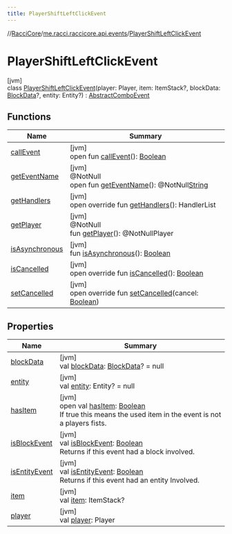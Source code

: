 ```yaml
---
title: PlayerShiftLeftClickEvent
---
```

//[RacciCore](../../../index.html)/[me.racci.raccicore.api.events](../index.html)/[PlayerShiftLeftClickEvent](index.html)



# PlayerShiftLeftClickEvent



[jvm]\
class [PlayerShiftLeftClickEvent](index.html)(player: Player, item: ItemStack?, blockData: [BlockData](../-block-data/index.html)?, entity: Entity?) : [AbstractComboEvent](../-abstract-combo-event/index.html)



## Functions


| Name | Summary |
|---|---|
| [callEvent](../-day-event/index.html#-1071638799%2FFunctions%2F863300109) | [jvm]<br>open fun [callEvent](../-day-event/index.html#-1071638799%2FFunctions%2F863300109)(): [Boolean](https://kotlinlang.org/api/latest/jvm/stdlib/kotlin/-boolean/index.html) |
| [getEventName](../-day-event/index.html#1147460734%2FFunctions%2F863300109) | [jvm]<br>@NotNull<br>open fun [getEventName](../-day-event/index.html#1147460734%2FFunctions%2F863300109)(): @NotNull[String](https://kotlinlang.org/api/latest/jvm/stdlib/kotlin/-string/index.html) |
| [getHandlers](../-k-player-event/get-handlers.html) | [jvm]<br>open override fun [getHandlers](../-k-player-event/get-handlers.html)(): HandlerList |
| [getPlayer](../-player-move-full-x-y-z-event/index.html#-1478213936%2FFunctions%2F863300109) | [jvm]<br>@NotNull<br>fun [getPlayer](../-player-move-full-x-y-z-event/index.html#-1478213936%2FFunctions%2F863300109)(): @NotNullPlayer |
| [isAsynchronous](../-day-event/index.html#-706610981%2FFunctions%2F863300109) | [jvm]<br>fun [isAsynchronous](../-day-event/index.html#-706610981%2FFunctions%2F863300109)(): [Boolean](https://kotlinlang.org/api/latest/jvm/stdlib/kotlin/-boolean/index.html) |
| [isCancelled](../-k-player-event/is-cancelled.html) | [jvm]<br>open override fun [isCancelled](../-k-player-event/is-cancelled.html)(): [Boolean](https://kotlinlang.org/api/latest/jvm/stdlib/kotlin/-boolean/index.html) |
| [setCancelled](../-k-player-event/set-cancelled.html) | [jvm]<br>open override fun [setCancelled](../-k-player-event/set-cancelled.html)(cancel: [Boolean](https://kotlinlang.org/api/latest/jvm/stdlib/kotlin/-boolean/index.html)) |


## Properties


| Name | Summary |
|---|---|
| [blockData](../-abstract-combo-event/block-data.html) | [jvm]<br>val [blockData](../-abstract-combo-event/block-data.html): [BlockData](../-block-data/index.html)? = null |
| [entity](../-abstract-combo-event/entity.html) | [jvm]<br>val [entity](../-abstract-combo-event/entity.html): Entity? = null |
| [hasItem](../-abstract-combo-event/has-item.html) | [jvm]<br>open val [hasItem](../-abstract-combo-event/has-item.html): [Boolean](https://kotlinlang.org/api/latest/jvm/stdlib/kotlin/-boolean/index.html)<br>If true this means the used item in the event is not a players fists. |
| [isBlockEvent](../-abstract-combo-event/is-block-event.html) | [jvm]<br>val [isBlockEvent](../-abstract-combo-event/is-block-event.html): [Boolean](https://kotlinlang.org/api/latest/jvm/stdlib/kotlin/-boolean/index.html)<br>Returns if this event had a block involved. |
| [isEntityEvent](../-abstract-combo-event/is-entity-event.html) | [jvm]<br>val [isEntityEvent](../-abstract-combo-event/is-entity-event.html): [Boolean](https://kotlinlang.org/api/latest/jvm/stdlib/kotlin/-boolean/index.html)<br>Returns if this event had an entity Involved. |
| [item](../-abstract-combo-event/item.html) | [jvm]<br>val [item](../-abstract-combo-event/item.html): ItemStack? |
| [player](../-player-move-full-x-y-z-event/index.html#-8709326%2FProperties%2F863300109) | [jvm]<br>val [player](../-player-move-full-x-y-z-event/index.html#-8709326%2FProperties%2F863300109): Player |


